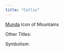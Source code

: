```yaml
---
title: "Collis"
---
```


[Munda](Religions/Gods/Munda.md)
Icon of Mountains

Other Titles:

Symbolism: